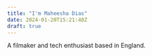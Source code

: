 ```yaml
---
title: "I'm Maheesha Dias"
date: 2024-01-20T15:21:48Z
draft: true
---
```


A filmaker and tech enthusiast based in England.
